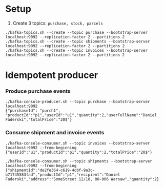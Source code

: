 # Setup
1. Create 3 topics: `purchase, stock, parcels`
```
./kafka-topics.sh --create --topic purchase --bootstrap-server localhost:9092 --replication-factor 2 --partitions 2
./kafka-topics.sh --create --topic shipments --bootstrap-server localhost:9092 --replication-factor 2 --partitions 2
./kafka-topics.sh --create --topic invoices --bootstrap-server localhost:9092 --replication-factor 2 --partitions 2
```

# Idempotent producer

### Produce purchase events
```
./kafka-console-producer.sh --topic purchase --bootstrap-server localhost:9092
{"purchaseId": "purch1", "productId":"p1","userId":"u1","quantity":2,"userFullName":"Daniel Faderski","totalPrice":"20$"}
```

### Consume shipment and invoice events
```
./kafka-console-consumer.sh --topic invoices --bootstrap-server localhost:9092 --from-beginning
{"userId":"u1","productId":"p1","quantity":2,"totalPrice":"20$"}
```

```
./kafka-console-consumer.sh --topic shipments --bootstrap-server localhost:9092 --from-beginning
{"shipmentId":"de2fe364-c619-4cbf-9a3c-b71745583fad","productId":"p1","recipient":"Daniel Faderski","address":"SomeStreet 12/18, 00-006 Warsaw","quantity":2}
```